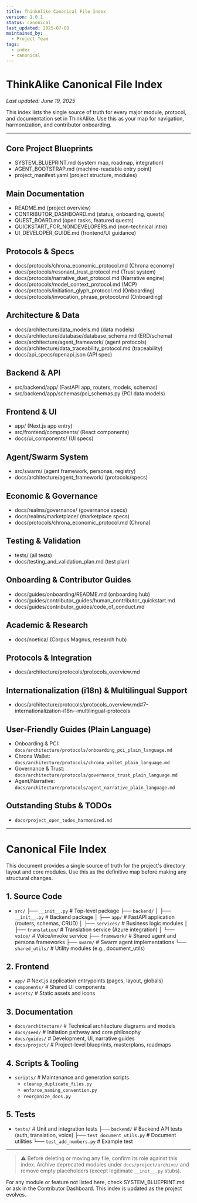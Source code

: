 ```yaml
---
title: ThinkAlike Canonical File Index
version: 1.0.1
status: canonical
last_updated: 2025-07-08
maintained_by:
  - Project Team
tags:
  - index
  - canonical
---
```


# ThinkAlike Canonical File Index

_Last updated: June 19, 2025_

This index lists the single source of truth for every major module, protocol, and documentation set in ThinkAlike. Use this as your map for navigation, harmonization, and contributor onboarding.

---

## Core Project Blueprints
- SYSTEM_BLUEPRINT.md (system map, roadmap, integration)
- AGENT_BOOTSTRAP.md (machine-readable entry point)
- project_manifest.yaml (project structure, modules)

## Main Documentation
- README.md (project overview)
- CONTRIBUTOR_DASHBOARD.md (status, onboarding, quests)
- QUEST_BOARD.md (open tasks, featured quests)
- QUICKSTART_FOR_NONDEVELOPERS.md (non-technical intro)
- UI_DEVELOPER_GUIDE.md (frontend/UI guidance)

## Protocols & Specs
- docs/protocols/chrona_economic_protocol.md (Chrona economy)
- docs/protocols/resonant_trust_protocol.md (Trust system)
- docs/protocols/narrative_duet_protocol.md (Narrative engine)
- docs/protocols/model_context_protocol.md (MCP)
- docs/protocols/initiation_glyph_protocol.md (Onboarding)
- docs/protocols/invocation_phrase_protocol.md (Onboarding)

## Architecture & Data
- docs/architecture/data_models.md (data models)
- docs/architecture/database/database_schema.md (ERD/schema)
- docs/architecture/agent_framework/ (agent protocols)
- docs/architecture/data_traceability_protocol.md (traceability)
- docs/api_specs/openapi.json (API spec)

## Backend & API
- src/backend/app/ (FastAPI app, routers, models, schemas)
- src/backend/app/schemas/pci_schemas.py (PCI data models)

## Frontend & UI
- app/ (Next.js app entry)
- src/frontend/components/ (React components)
- docs/ui_components/ (UI specs)

## Agent/Swarm System
- src/swarm/ (agent framework, personas, registry)
- docs/architecture/agent_framework/ (protocols/specs)

## Economic & Governance
- docs/realms/governance/ (governance specs)
- docs/realms/marketplace/ (marketplace specs)
- docs/protocols/chrona_economic_protocol.md (Chrona)

## Testing & Validation
- tests/ (all tests)
- docs/testing_and_validation_plan.md (test plan)

## Onboarding & Contributor Guides
- docs/guides/onboarding/README.md (onboarding hub)
- docs/guides/contributor_guides/human_contributor_quickstart.md
- docs/guides/contributor_guides/code_of_conduct.md

## Academic & Research
- docs/noetica/ (Corpus Magnus, research hub)

## Protocols & Integration
- docs/architecture/protocols/protocols_overview.md

## Internationalization (i18n) & Multilingual Support
- docs/architecture/protocols/protocols_overview.md#7-internationalization-i18n--multilingual-protocols

## User-Friendly Guides (Plain Language)
- Onboarding & PCI: `docs/architecture/protocols/onboarding_pci_plain_language.md`
- Chrona Wallet: `docs/architecture/protocols/chrona_wallet_plain_language.md`
- Governance & Trust: `docs/architecture/protocols/governance_trust_plain_language.md`
- Agent/Narrative: `docs/architecture/protocols/agent_narrative_plain_language.md`

## Outstanding Stubs & TODOs
- `docs/project_open_todos_harmonized.md`

---

# Canonical File Index

This document provides a single source of truth for the project's directory layout and core modules. Use this as the definitive map before making any structural changes.

## 1. Source Code

- `src/`
  ├── `__init__.py`            # Top-level package
  ├── `backend/`
  │   ├── `__init__.py`        # Backend package
  │   ├── `app/`               # FastAPI application (routers, schemas, CRUD)
  │   ├── `services/`          # Business logic modules
  │   ├── `translation/`       # Translation service (Azure integration)
  │   └── `voice/`             # Voice/invoke service
  ├── `framework/`             # Shared agent and persona frameworks
  ├── `swarm/`                 # Swarm agent implementations
  └── `shared_utils/`          # Utility modules (e.g., document_utils)

## 2. Frontend

- `app/`                      # Next.js application entrypoints (pages, layout, globals)
- `components/`               # Shared UI components
- `assets/`                   # Static assets and icons

## 3. Documentation

- `docs/architecture/`        # Technical architecture diagrams and models
- `docs/seed/`                # Initiation pathway and core philosophy
- `docs/guides/`              # Development, UI, narrative guides
- `docs/project/`             # Project-level blueprints, masterplans, roadmaps

## 4. Scripts & Tooling

- `scripts/`                  # Maintenance and generation scripts
  - `cleanup_duplicate_files.py`
  - `enforce_naming_convention.py`
  - `reorganize_docs.py`

## 5. Tests

- `tests/`                    # Unit and integration tests
  ├── `backend/`              # Backend API tests (auth, translation, voice)
  ├── `test_document_utils.py` # Document utilities
  └── `test_add_numbers.py`    # Example test

---

> ⚠️ Before deleting or moving any file, confirm its role against this index. Archive deprecated modules under `docs/project/archive/` and remove empty placeholders (except legitimate `__init__.py` stubs).

For any module or feature not listed here, check SYSTEM_BLUEPRINT.md or ask in the Contributor Dashboard. This index is updated as the project evolves.
